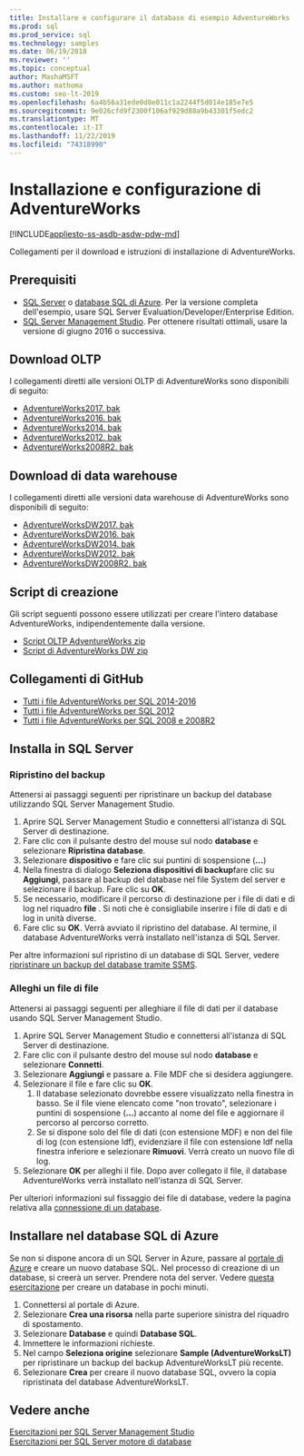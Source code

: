 ```yaml
---
title: Installare e configurare il database di esempio AdventureWorks
ms.prod: sql
ms.prod_service: sql
ms.technology: samples
ms.date: 06/19/2018
ms.reviewer: ''
ms.topic: conceptual
author: MashaMSFT
ms.author: mathoma
ms.custom: seo-lt-2019
ms.openlocfilehash: 6a4b56a31ede0d8e011c1a2244f5d014e185e7e5
ms.sourcegitcommit: 9e026cfd9f2300f106af929d88a9b43301f5edc2
ms.translationtype: MT
ms.contentlocale: it-IT
ms.lasthandoff: 11/22/2019
ms.locfileid: "74318990"
---
```

# <a name="adventureworks-installation-and-configuration"></a>Installazione e configurazione di AdventureWorks
[!INCLUDE[appliesto-ss-asdb-asdw-pdw-md](../includes/appliesto-ss-asdb-asdw-pdw-md.md)]

Collegamenti per il download e istruzioni di installazione di AdventureWorks. 

## <a name="prerequisites"></a>Prerequisiti

- [SQL Server](https://www.microsoft.com/evalcenter/evaluate-sql-server-2016) o [database SQL di Azure](https://azure.microsoft.com/services/sql-database/). Per la versione completa dell'esempio, usare SQL Server Evaluation/Developer/Enterprise Edition.
- [SQL Server Management Studio](../ssms/download-sql-server-management-studio-ssms.md). Per ottenere risultati ottimali, usare la versione di giugno 2016 o successiva.
 
## <a name="oltp-downloads"></a>Download OLTP

I collegamenti diretti alle versioni OLTP di AdventureWorks sono disponibili di seguito:

- [AdventureWorks2017. bak](https://github.com/Microsoft/sql-server-samples/releases/download/adventureworks/AdventureWorks2017.bak)
- [AdventureWorks2016. bak](https://github.com/Microsoft/sql-server-samples/releases/download/adventureworks/AdventureWorks2016.bak)
- [AdventureWorks2014. bak](https://github.com/Microsoft/sql-server-samples/releases/download/adventureworks/AdventureWorks2014.bak)
- [AdventureWorks2012. bak](https://github.com/Microsoft/sql-server-samples/releases/download/adventureworks/AdventureWorks2012.bak)
- [AdventureWorks2008R2. bak](https://github.com/Microsoft/sql-server-samples/releases/download/adventureworks2008r2/adventure-works-2008r2-oltp.bak)


## <a name="data-warehouse-downloads"></a>Download di data warehouse

I collegamenti diretti alle versioni data warehouse di AdventureWorks sono disponibili di seguito:

- [AdventureWorksDW2017. bak](https://github.com/Microsoft/sql-server-samples/releases/download/adventureworks/AdventureWorksDW2017.bak)
- [AdventureWorksDW2016. bak](https://github.com/Microsoft/sql-server-samples/releases/download/adventureworks/AdventureWorksDW2016.bak)
- [AdventureWorksDW2014. bak](https://github.com/Microsoft/sql-server-samples/releases/download/adventureworks/AdventureWorksDW2014.bak)
- [AdventureWorksDW2012. bak](https://github.com/Microsoft/sql-server-samples/releases/download/adventureworks/AdventureWorksDW2012.bak)
- [AdventureWorksDW2008R2. bak](https://github.com/Microsoft/sql-server-samples/releases/download/adventureworks2008r2/adventure-works-2008-dw.bak)

## <a name="creation-scripts"></a>Script di creazione
Gli script seguenti possono essere utilizzati per creare l'intero database AdventureWorks, indipendentemente dalla versione. 

- [Script OLTP AdventureWorks zip](https://github.com/Microsoft/sql-server-samples/releases/download/adventureworks/AdventureWorks-oltp-install-script.zip)
- [Script di AdventureWorks DW zip](https://github.com/Microsoft/sql-server-samples/releases/download/adventureworks/AdventureWorksDW-data-warehouse-install-script.zip)

## <a name="github-links"></a>Collegamenti di GitHub

- [Tutti i file AdventureWorks per SQL 2014-2016](https://github.com/Microsoft/sql-server-samples/releases/tag/adventureworks)
- [Tutti i file AdventureWorks per SQL 2012](https://github.com/Microsoft/sql-server-samples/releases/tag/adventureworks2012)
- [Tutti i file AdventureWorks per SQL 2008 e 2008R2](https://github.com/Microsoft/sql-server-samples/releases/tag/adventureworks2008r2)

## <a name="install-to-sql-server"></a>Installa in SQL Server

### <a name="restore-backup"></a>Ripristino del backup
Attenersi ai passaggi seguenti per ripristinare un backup del database utilizzando SQL Server Management Studio. 

1. Aprire SQL Server Management Studio e connettersi all'istanza di SQL Server di destinazione.
2. Fare clic con il pulsante destro del mouse sul nodo **database** e selezionare **Ripristina database**.
3. Selezionare **dispositivo** e fare clic sui puntini di sospensione (**...**)
4. Nella finestra di dialogo **Seleziona dispositivi di backup**fare clic su **Aggiungi**, passare al backup del database nel file System del server e selezionare il backup. Fare clic su **OK**.
5. Se necessario, modificare il percorso di destinazione per i file di dati e di log nel riquadro **file** . Si noti che è consigliabile inserire i file di dati e di log in unità diverse.
6. Fare clic su **OK**. Verrà avviato il ripristino del database. Al termine, il database AdventureWorks verrà installato nell'istanza di SQL Server.

Per altre informazioni sul ripristino di un database di SQL Server, vedere [ripristinare un backup del database tramite SSMS](../relational-databases/backup-restore/restore-a-database-backup-using-ssms.md).


### <a name="attach-a-datafile"></a>Alleghi un file di file
Attenersi ai passaggi seguenti per alleghiare il file di dati per il database usando SQL Server Management Studio.

1. Aprire SQL Server Management Studio e connettersi all'istanza di SQL Server di destinazione.
2. Fare clic con il pulsante destro del mouse sul nodo **database** e selezionare **Connetti**.
3. Selezionare **Aggiungi** e passare a. File MDF che si desidera aggiungere. 
1. Selezionare il file e fare clic su **OK**. 
    1. Il database selezionato dovrebbe essere visualizzato nella finestra in basso. Se il file viene elencato come "non trovato", selezionare i puntini di sospensione (**...**) accanto al nome del file e aggiornare il percorso al percorso corretto. 
    1. Se si dispone solo del file di dati (con estensione MDF) e non del file di log (con estensione ldf), evidenziare il file con estensione ldf nella finestra inferiore e selezionare **Rimuovi**. Verrà creato un nuovo file di log. 
1. Selezionare **OK** per alleghi il file. Dopo aver collegato il file, il database AdventureWorks verrà installato nell'istanza di SQL Server.  

Per ulteriori informazioni sul fissaggio dei file di database, vedere la pagina relativa alla [connessione di un database](../relational-databases/databases/attach-a-database.md). 

## <a name="install-to-azure-sql-database"></a>Installare nel database SQL di Azure


Se non si dispone ancora di un SQL Server in Azure, passare al [portale di Azure](https://portal.azure.com/) e creare un nuovo database SQL. Nel processo di creazione di un database, si creerà un server. Prendere nota del server. Vedere [questa esercitazione](https://azure.microsoft.com/documentation/articles/sql-database-get-started/) per creare un database in pochi minuti.

1. Connettersi al portale di Azure.
1. Selezionare **Crea una risorsa** nella parte superiore sinistra del riquadro di spostamento. 
1. Selezionare **Database** e quindi **Database SQL**. 
1. Immettere le informazioni richieste.
1. Nel campo **Seleziona origine** selezionare **Sample (AdventureWorksLT)** per ripristinare un backup del backup AdventureWorksLT più recente.
1. Selezionare **Crea** per creare il nuovo database SQL, ovvero la copia ripristinata del database AdventureWorksLT. 


## <a name="see-also"></a>Vedere anche
[Esercitazioni per SQL Server Management Studio](../ssms/tutorials/tutorial-sql-server-management-studio.md)   
[Esercitazioni per SQL Server motore di database](../relational-databases/database-engine-tutorials.md)
